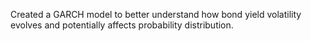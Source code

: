 Created a GARCH model to better understand how bond yield volatility evolves and potentially affects probability distribution.
